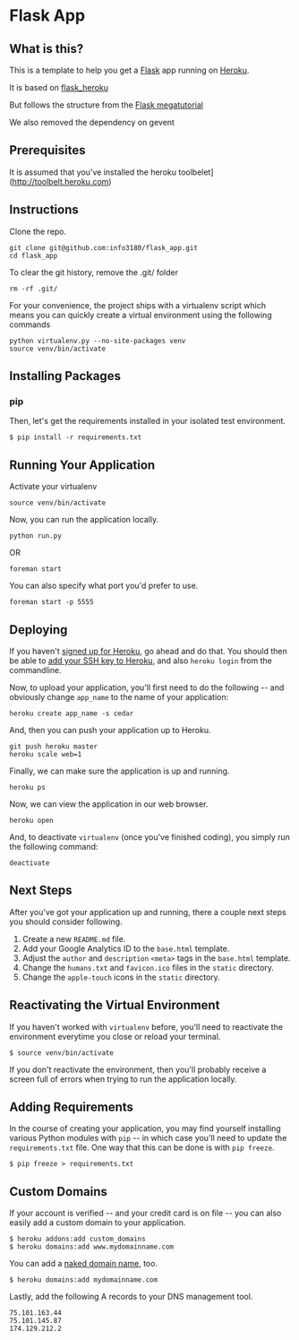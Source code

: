 Flask App
============

What is this?
-------------

This is a template to help you get a 
[Flask](http://flask.pocoo.org/) app running on
[Heroku](https://www.heroku.com/).

It is based on [flask_heroku](github.com/zachwill/flask_heroku)

But follows the structure from the [Flask megatutorial](http://blog.miguelgrinberg.com/post/the-flask-mega-tutorial-part-i-hello-world)

We also removed the dependency on gevent


Prerequisites
-------------

It is assumed that you've installed the heroku toolbelet](http://toolbelt.heroku.com)

Instructions
------------

Clone the repo.

    git clone git@github.com:info3180/flask_app.git
    cd flask_app
    
To clear the git history, remove the .git/ folder
 
    rm -rf .git/


For your convenience, the project ships with a virtualenv script which means you
can quickly create a virtual environment using the following commands

    python virtualenv.py --no-site-packages venv
    source venv/bin/activate


Installing Packages
--------------------

### pip

Then, let's get the requirements installed in your isolated test
environment.

    $ pip install -r requirements.txt


Running Your Application
------------------------

Activate your virtualenv

    source venv/bin/activate

Now, you can run the application locally.

    python run.py

OR

    foreman start


You can also specify what port you'd prefer to use.

    foreman start -p 5555


Deploying
---------

If you haven't [signed up for Heroku](https://api.heroku.com/signup), go
ahead and do that. You should then be able to [add your SSH key to
Heroku](http://devcenter.heroku.com/articles/quickstart), and also
`heroku login` from the commandline.

Now, to upload your application, you'll first need to do the
following -- and obviously change `app_name` to the name of your
application:

    heroku create app_name -s cedar

And, then you can push your application up to Heroku.

    git push heroku master
    heroku scale web=1

Finally, we can make sure the application is up and running.

    heroku ps

Now, we can view the application in our web browser.

    heroku open

And, to deactivate `virtualenv` (once you've finished coding), you
simply run the following command:

    deactivate


Next Steps
----------

After you've got your application up and running, there a couple next
steps you should consider following.

1. Create a new `README.md` file.
2. Add your Google Analytics ID to the `base.html` template.
3. Adjust the `author` and `description` `<meta>` tags in the
   `base.html` template.
4. Change the `humans.txt` and `favicon.ico` files in the `static`
   directory.
5. Change the `apple-touch` icons in the `static` directory.


Reactivating the Virtual Environment
------------------------------------

If you haven't worked with `virtualenv` before, you'll need to
reactivate the environment everytime you close or reload your terminal.

    $ source venv/bin/activate

If you don't reactivate the environment, then you'll probably receive a
screen full of errors when trying to run the application locally.


Adding Requirements
-------------------

In the course of creating your application, you may find yourself
installing various Python modules with `pip` -- in which case you'll
need to update the `requirements.txt` file. One way that this can be
done is with `pip freeze`.

    $ pip freeze > requirements.txt


Custom Domains
--------------

If your account is verified -- and your credit card is on file -- you
can also easily add a custom domain to your application.

    $ heroku addons:add custom_domains
    $ heroku domains:add www.mydomainname.com

You can add a [naked domain
name](http://devcenter.heroku.com/articles/custom-domains), too.

    $ heroku domains:add mydomainname.com

Lastly, add the following A records to your DNS management tool.

    75.101.163.44
    75.101.145.87
    174.129.212.2
